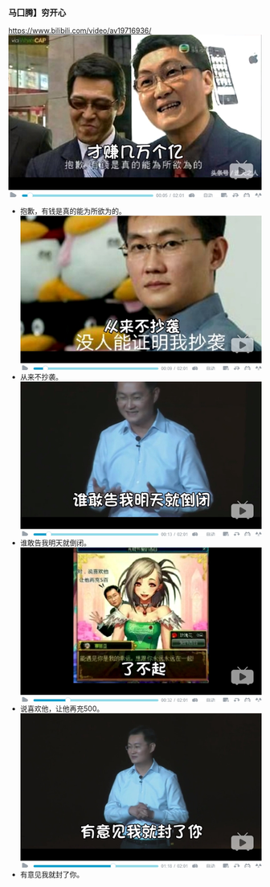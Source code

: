 ### 马囗腾】穷开心
https://www.bilibili.com/video/av19716936/
![](p/抱歉有钱是真的能为所欲为的.jpg)
- 抱歉，有钱是真的能为所欲为的。
![](p/从来不抄袭.jpg)
- 从来不抄袭。
![](p/谁敢告我明天就倒闭.jpg)
- 谁敢告我明天就倒闭。
![](p/说喜欢他让他再充500.jpg)
- 说喜欢他，让他再充500。
![](p/有意见我就封了你.jpg)
- 有意见我就封了你。